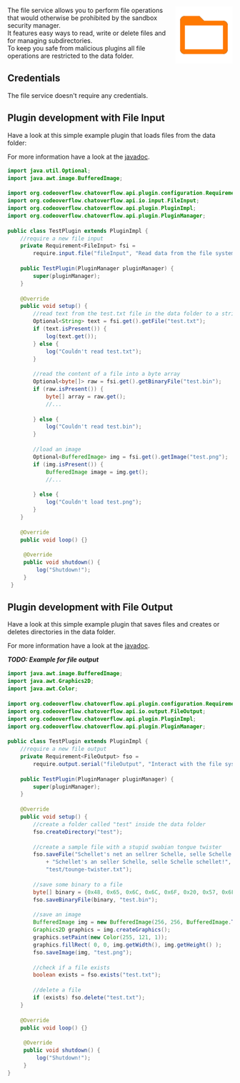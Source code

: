 <p><img align="right" width="128" height="128" src="/img/services/file-material-icon.png"></p>

The file service allows you to perform file operations that would otherwise be prohibited by the sandbox security manager.  
It features easy ways to read, write or delete files and for managing subdirectories.  
To keep you safe from malicious plugins all file operations are restricted to the data folder.

## Credentials

The file service doesn't require any credentials.

## Plugin development with File Input
Have a look at this simple example plugin that loads files from the data folder:

For more information have a look at the [javadoc](http://docs.codeoverflow.org/chatoverflow-api/org/codeoverflow/chatoverflow/api/io/input/FileInput.html).
```java
import java.util.Optional;
import java.awt.image.BufferedImage;

import org.codeoverflow.chatoverflow.api.plugin.configuration.Requirement;
import org.codeoverflow.chatoverflow.api.io.input.FileInput;
import org.codeoverflow.chatoverflow.api.plugin.PluginImpl;
import org.codeoverflow.chatoverflow.api.plugin.PluginManager;

public class TestPlugin extends PluginImpl {
    //require a new file input
    private Requirement<FileInput> fsi = 
        require.input.file("fileInput", "Read data from the file system", false);
    
    public TestPlugin(PluginManager pluginManager) {
        super(pluginManager);
    }
    
    @Override
    public void setup() {
        //read text from the test.txt file in the data folder to a string:
        Optional<String> text = fsi.get().getFile("test.txt");
        if (text.isPresent()) {
            log(text.get());
        } else {
            log("Couldn't read test.txt");
        }

        //read the content of a file into a byte array
        Optional<byte[]> raw = fsi.get().getBinaryFile("test.bin");
        if (raw.isPresent()) {
            byte[] array = raw.get();
            //...

        } else {
            log("Couldn't read test.bin");
        }

        //load an image
        Optional<BufferedImage> img = fsi.get().getImage("test.png");
        if (img.isPresent()) {
            BufferedImage image = img.get();
            //...

        } else {
            log("Couldn't load test.png");
        }
    }
    
    @Override
    public void loop() {}
     
     @Override 
     public void shutdown() {
         log("Shutdown!");
     }
 }
```

## Plugin development with File Output
Have a look at this simple example plugin that saves files and creates or deletes directories in the data folder.

For more information have a look at the [javadoc](http://docs.codeoverflow.org/chatoverflow-api/org/codeoverflow/chatoverflow/api/io/output/FileOutput.html).

***TODO: Example for file output***

```java
import java.awt.image.BufferedImage;
import java.awt.Graphics2D;
import java.awt.Color;

import org.codeoverflow.chatoverflow.api.plugin.configuration.Requirement;
import org.codeoverflow.chatoverflow.api.io.output.FileOutput;
import org.codeoverflow.chatoverflow.api.plugin.PluginImpl;
import org.codeoverflow.chatoverflow.api.plugin.PluginManager;

public class TestPlugin extends PluginImpl {
    //require a new file output
    private Requirement<FileOutput> fso = 
        require.output.serial("fileOutput", "Interact with the file system", false);
    
    public TestPlugin(PluginManager pluginManager) {
        super(pluginManager);
    }
    
    @Override
    public void setup() {
        //create a folder called "test" inside the data folder
        fso.createDirectory("test");
        
        //create a sample file with a stupid swabian tongue twister
        fso.saveFile("Schellet's net an sellrer Schelle, selle Schelle schellet net.\n"
            + "Schellet's an seller Schelle, selle Schelle schellet!", 
            "test/tounge-twister.txt");
        
        //save some binary to a file
        byte[] binary = {0x48, 0x65, 0x6C, 0x6C, 0x6F, 0x20, 0x57, 0x6F, 0x72, 0x6C, 0x64, 0x21};
        fso.saveBinaryFile(binary, "test.bin");

        //save an image
        BufferedImage img = new BufferedImage(256, 256, BufferedImage.TYPE_INT_ARGB);
        Graphics2D graphics = img.createGraphics();
        graphics.setPaint(new Color(255, 121, 1));
        graphics.fillRect( 0, 0, img.getWidth(), img.getHeight() );
        fso.saveImage(img, "test.png");

        //check if a file exists
        boolean exists = fso.exists("test.txt");
        
        //delete a file 
        if (exists) fso.delete("test.txt");
    }
    
    @Override
    public void loop() {}
     
     @Override 
     public void shutdown() {
         log("Shutdown!");
     }
}
```
